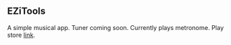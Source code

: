## EZiTools
A simple musical app. Tuner coming soon. Currently plays metronome. Play store  [link](play.google.com/store/apps/details?id=com.kanishk.ezetools).
